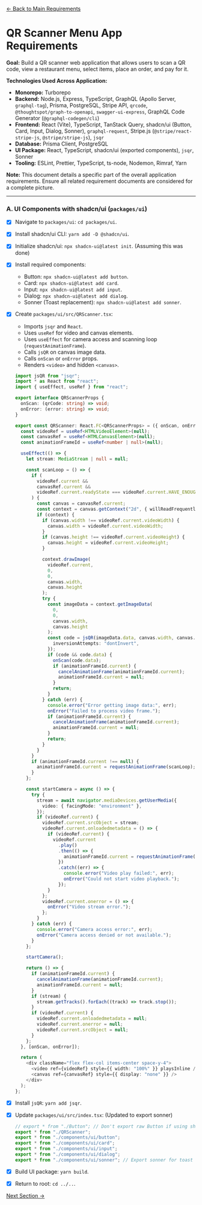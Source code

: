 [<- Back to Main Requirements](requirements.md)

# QR Scanner Menu App Requirements

**Goal:** Build a QR scanner web application that allows users to scan a QR code, view a restaurant menu, select items, place an order, and pay for it.

**Technologies Used Across Application:**

- **Monorepo:** Turborepo
- **Backend:** Node.js, Express, TypeScript, GraphQL (Apollo Server, `graphql-tag`), Prisma, PostgreSQL, Stripe API, `qrcode`, `@thoughtspot/graph-to-openapi`, `swagger-ui-express`, GraphQL Code Generator (`@graphql-codegen/cli`)
- **Frontend:** React (Vite), TypeScript, TanStack Query, shadcn/ui (Button, Card, Input, Dialog, Sonner), `graphql-request`, Stripe.js (`@stripe/react-stripe-js`, `@stripe/stripe-js`), `jsqr`
- **Database:** Prisma Client, PostgreSQL
- **UI Package:** React, TypeScript, shadcn/ui (exported components), `jsqr`, Sonner
- **Tooling:** ESLint, Prettier, TypeScript, ts-node, Nodemon, Rimraf, Yarn

**Note:** This document details a specific part of the overall application requirements. Ensure all related requirement documents are considered for a complete picture.

---

### A. UI Components with shadcn/ui (`packages/ui`)

- [x] Navigate to `packages/ui`: `cd packages/ui`.
- [x] Install shadcn/ui CLI: `yarn add -D @shadcn/ui`.
- [x] Initialize shadcn/ui: `npx shadcn-ui@latest init`. (Assuming this was done)
- [x] Install required components:
  - Button: `npx shadcn-ui@latest add button`.
  - Card: `npx shadcn-ui@latest add card`.
  - Input: `npx shadcn-ui@latest add input`.
  - Dialog: `npx shadcn-ui@latest add dialog`.
  - Sonner (Toast replacement): `npx shadcn-ui@latest add sonner`.
- [x] Create `packages/ui/src/QRScanner.tsx`:

  - Imports `jsqr` and `React`.
  - Uses `useRef` for video and canvas elements.
  - Uses `useEffect` for camera access and scanning loop (`requestAnimationFrame`).
  - Calls `jsQR` on canvas image data.
  - Calls `onScan` or `onError` props.
  - Renders `<video>` and hidden `<canvas>`.

  ```typescript
  import jsQR from "jsqr";
  import * as React from "react";
  import { useEffect, useRef } from "react";

  export interface QRScannerProps {
    onScan: (qrCode: string) => void;
    onError: (error: string) => void;
  }

  export const QRScanner: React.FC<QRScannerProps> = ({ onScan, onError }) => {
    const videoRef = useRef<HTMLVideoElement>(null);
    const canvasRef = useRef<HTMLCanvasElement>(null);
    const animationFrameId = useRef<number | null>(null);

    useEffect(() => {
      let stream: MediaStream | null = null;

      const scanLoop = () => {
        if (
          videoRef.current &&
          canvasRef.current &&
          videoRef.current.readyState === videoRef.current.HAVE_ENOUGH_DATA
        ) {
          const canvas = canvasRef.current;
          const context = canvas.getContext("2d", { willReadFrequently: true });
          if (context) {
            if (canvas.width !== videoRef.current.videoWidth) {
              canvas.width = videoRef.current.videoWidth;
            }
            if (canvas.height !== videoRef.current.videoHeight) {
              canvas.height = videoRef.current.videoHeight;
            }

            context.drawImage(
              videoRef.current,
              0,
              0,
              canvas.width,
              canvas.height
            );
            try {
              const imageData = context.getImageData(
                0,
                0,
                canvas.width,
                canvas.height
              );
              const code = jsQR(imageData.data, canvas.width, canvas.height, {
                inversionAttempts: "dontInvert",
              });
              if (code && code.data) {
                onScan(code.data);
                if (animationFrameId.current) {
                  cancelAnimationFrame(animationFrameId.current);
                  animationFrameId.current = null;
                }
                return;
              }
            } catch (err) {
              console.error("Error getting image data:", err);
              onError("Failed to process video frame.");
              if (animationFrameId.current) {
                cancelAnimationFrame(animationFrameId.current);
                animationFrameId.current = null;
              }
              return;
            }
          }
        }
        if (animationFrameId.current !== null) {
          animationFrameId.current = requestAnimationFrame(scanLoop);
        }
      };

      const startCamera = async () => {
        try {
          stream = await navigator.mediaDevices.getUserMedia({
            video: { facingMode: "environment" },
          });
          if (videoRef.current) {
            videoRef.current.srcObject = stream;
            videoRef.current.onloadedmetadata = () => {
              if (videoRef.current) {
                videoRef.current
                  .play()
                  .then(() => {
                    animationFrameId.current = requestAnimationFrame(scanLoop);
                  })
                  .catch((err) => {
                    console.error("Video play failed:", err);
                    onError("Could not start video playback.");
                  });
              }
            };
            videoRef.current.onerror = () => {
              onError("Video stream error.");
            };
          }
        } catch (err) {
          console.error("Camera access error:", err);
          onError("Camera access denied or not available.");
        }
      };

      startCamera();

      return () => {
        if (animationFrameId.current) {
          cancelAnimationFrame(animationFrameId.current);
          animationFrameId.current = null;
        }
        if (stream) {
          stream.getTracks().forEach((track) => track.stop());
        }
        if (videoRef.current) {
          videoRef.current.onloadedmetadata = null;
          videoRef.current.onerror = null;
          videoRef.current.srcObject = null;
        }
      };
    }, [onScan, onError]);

    return (
      <div className="flex flex-col items-center space-y-4">
        <video ref={videoRef} style={{ width: "100%" }} playsInline />
        <canvas ref={canvasRef} style={{ display: "none" }} />
      </div>
    );
  };
  ```

- [x] Install `jsQR`: `yarn add jsqr`.
- [x] Update `packages/ui/src/index.tsx`: (Updated to export sonner)

  ```typescript
  // export * from "./Button"; // Don't export raw Button if using shadcn
  export * from "./QRScanner";
  export * from "./components/ui/button";
  export * from "./components/ui/card";
  export * from "./components/ui/input";
  export * from "./components/ui/dialog";
  export * from "./components/ui/sonner"; // Export sonner for toast notifications
  ```

- [x] Build UI package: `yarn build`.
- [x] Return to root: `cd ../..`.

[Next Section ->](reqs_IIB_frontend_gql.md)
